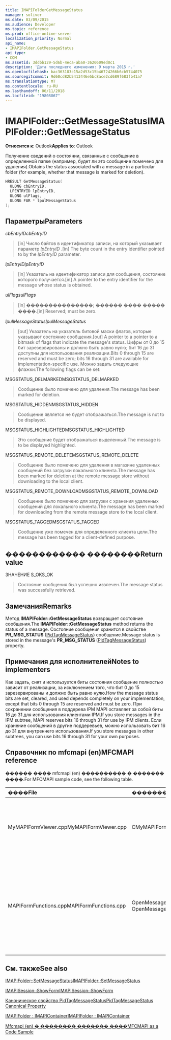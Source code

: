 ```yaml
---
title: IMAPIFolderGetMessageStatus
manager: soliver
ms.date: 03/09/2015
ms.audience: Developer
ms.topic: reference
ms.prod: office-online-server
localization_priority: Normal
api_name:
- IMAPIFolder.GetMessageStatus
api_type:
- COM
ms.assetid: 3ddbb129-5d6b-4eca-aba0-3620609ed0c1
description: 'Дата последнего изменения: 9 марта 2015 г.'
ms.openlocfilehash: bac363183c15a2d53c15b46724266b6cb5744075
ms.sourcegitcommit: 9d60cd82b5413446e5bc8ace2cd689f683fb41a7
ms.translationtype: MT
ms.contentlocale: ru-RU
ms.lasthandoff: 06/11/2018
ms.locfileid: "19808867"
---
```

# <a name="imapifoldergetmessagestatus"></a><span data-ttu-id="8772e-103">IMAPIFolder::GetMessageStatus</span><span class="sxs-lookup"><span data-stu-id="8772e-103">IMAPIFolder::GetMessageStatus</span></span>

  
  
<span data-ttu-id="8772e-104">**Относится к**: Outlook</span><span class="sxs-lookup"><span data-stu-id="8772e-104">**Applies to**: Outlook</span></span> 
  
<span data-ttu-id="8772e-105">Получение сведений о состоянии, связанные с сообщение в определенной папке (например, будет ли это сообщение помечено для удаления).</span><span class="sxs-lookup"><span data-stu-id="8772e-105">Obtains the status associated with a message in a particular folder (for example, whether that message is marked for deletion).</span></span>
  
```cpp
HRESULT GetMessageStatus(
  ULONG cbEntryID,
  LPENTRYID lpEntryID,
  ULONG ulFlags,
  ULONG FAR * lpulMessageStatus
);
```

## <a name="parameters"></a><span data-ttu-id="8772e-106">Параметры</span><span class="sxs-lookup"><span data-stu-id="8772e-106">Parameters</span></span>

 <span data-ttu-id="8772e-107">_cbEntryID_</span><span class="sxs-lookup"><span data-stu-id="8772e-107">_cbEntryID_</span></span>
  
> <span data-ttu-id="8772e-108">[in] Число байтов в идентификатор записи, на который указывает параметр _lpEntryID_ .</span><span class="sxs-lookup"><span data-stu-id="8772e-108">[in] The byte count in the entry identifier pointed to by the  _lpEntryID_ parameter.</span></span> 
    
 <span data-ttu-id="8772e-109">_lpEntryID_</span><span class="sxs-lookup"><span data-stu-id="8772e-109">_lpEntryID_</span></span>
  
> <span data-ttu-id="8772e-110">[in] Указатель на идентификатор записи для сообщения, состояние которого получается.</span><span class="sxs-lookup"><span data-stu-id="8772e-110">[in] A pointer to the entry identifier for the message whose status is obtained.</span></span>
    
 <span data-ttu-id="8772e-111">_ulFlags_</span><span class="sxs-lookup"><span data-stu-id="8772e-111">_ulFlags_</span></span>
  
> <span data-ttu-id="8772e-112">[in] ���������������; ������ ���� ����� ����.</span><span class="sxs-lookup"><span data-stu-id="8772e-112">[in] Reserved; must be zero.</span></span>
    
 <span data-ttu-id="8772e-113">_lpulMessageStatus_</span><span class="sxs-lookup"><span data-stu-id="8772e-113">_lpulMessageStatus_</span></span>
  
> <span data-ttu-id="8772e-114">[out] Указатель на указатель битовой маски флагов, которые указывают состояние сообщения.</span><span class="sxs-lookup"><span data-stu-id="8772e-114">[out] A pointer to a pointer to a bitmask of flags that indicate the message's status.</span></span> <span data-ttu-id="8772e-115">Цифры от 0 до 15 бит зарезервированы и должно быть равно нулю; бит 16 до 31 доступны для использования реализации.</span><span class="sxs-lookup"><span data-stu-id="8772e-115">Bits 0 through 15 are reserved and must be zero; bits 16 through 31 are available for implementation-specific use.</span></span> <span data-ttu-id="8772e-116">Можно задать следующие флажки:</span><span class="sxs-lookup"><span data-stu-id="8772e-116">The following flags can be set:</span></span>
    
<span data-ttu-id="8772e-117">MSGSTATUS_DELMARKED</span><span class="sxs-lookup"><span data-stu-id="8772e-117">MSGSTATUS_DELMARKED</span></span> 
  
> <span data-ttu-id="8772e-118">Сообщение было помечено для удаления.</span><span class="sxs-lookup"><span data-stu-id="8772e-118">The message has been marked for deletion.</span></span>
    
<span data-ttu-id="8772e-119">MSGSTATUS_HIDDEN</span><span class="sxs-lookup"><span data-stu-id="8772e-119">MSGSTATUS_HIDDEN</span></span> 
  
> <span data-ttu-id="8772e-120">Сообщение является не будет отображаться.</span><span class="sxs-lookup"><span data-stu-id="8772e-120">The message is not to be displayed.</span></span> 
    
<span data-ttu-id="8772e-121">MSGSTATUS_HIGHLIGHTED</span><span class="sxs-lookup"><span data-stu-id="8772e-121">MSGSTATUS_HIGHLIGHTED</span></span> 
  
> <span data-ttu-id="8772e-122">Это сообщение будет отображаться выделенный.</span><span class="sxs-lookup"><span data-stu-id="8772e-122">The message is to be displayed highlighted.</span></span>
    
<span data-ttu-id="8772e-123">MSGSTATUS_REMOTE_DELETE</span><span class="sxs-lookup"><span data-stu-id="8772e-123">MSGSTATUS_REMOTE_DELETE</span></span> 
  
> <span data-ttu-id="8772e-124">Сообщение было помечено для удаления в магазине удаленных сообщений без загрузки локального клиента.</span><span class="sxs-lookup"><span data-stu-id="8772e-124">The message has been marked for deletion at the remote message store without downloading to the local client.</span></span>
    
<span data-ttu-id="8772e-125">MSGSTATUS_REMOTE_DOWNLOAD</span><span class="sxs-lookup"><span data-stu-id="8772e-125">MSGSTATUS_REMOTE_DOWNLOAD</span></span> 
  
> <span data-ttu-id="8772e-126">Сообщение было помечено для загрузки с хранения удаленных сообщений для локального клиента.</span><span class="sxs-lookup"><span data-stu-id="8772e-126">The message has been marked for downloading from the remote message store to the local client.</span></span>
    
<span data-ttu-id="8772e-127">MSGSTATUS_TAGGED</span><span class="sxs-lookup"><span data-stu-id="8772e-127">MSGSTATUS_TAGGED</span></span> 
  
> <span data-ttu-id="8772e-128">Сообщение уже помечен для определенного клиента цели.</span><span class="sxs-lookup"><span data-stu-id="8772e-128">The message has been tagged for a client-defined purpose.</span></span>
    
## <a name="return-value"></a><span data-ttu-id="8772e-129">������������ ��������</span><span class="sxs-lookup"><span data-stu-id="8772e-129">Return value</span></span>

<span data-ttu-id="8772e-130">ЗНАЧЕНИЕ S_OK</span><span class="sxs-lookup"><span data-stu-id="8772e-130">S_OK</span></span> 
  
> <span data-ttu-id="8772e-131">Состояние сообщения был успешно извлечен.</span><span class="sxs-lookup"><span data-stu-id="8772e-131">The message status was successfully retrieved.</span></span>
    
## <a name="remarks"></a><span data-ttu-id="8772e-132">Замечания</span><span class="sxs-lookup"><span data-stu-id="8772e-132">Remarks</span></span>

<span data-ttu-id="8772e-133">Метод **IMAPIFolder::GetMessageStatus** возвращает состояние сообщения.</span><span class="sxs-lookup"><span data-stu-id="8772e-133">The **IMAPIFolder::GetMessageStatus** method returns the status of a message.</span></span> <span data-ttu-id="8772e-134">Состояние сообщения хранится в свойстве **PR_MSG_STATUS** ([PidTagMessageStatus](pidtagmessagestatus-canonical-property.md)) сообщение.</span><span class="sxs-lookup"><span data-stu-id="8772e-134">Message status is stored in the message's **PR_MSG_STATUS** ([PidTagMessageStatus](pidtagmessagestatus-canonical-property.md)) property.</span></span> 
  
## <a name="notes-to-implementers"></a><span data-ttu-id="8772e-135">Примечания для исполнителей</span><span class="sxs-lookup"><span data-stu-id="8772e-135">Notes to implementers</span></span>

<span data-ttu-id="8772e-136">Как задать, снят и используется биты состояния сообщение полностью зависит от реализации, за исключением того, что бит 0 до 15 зарезервированы и должно быть равно нулю.</span><span class="sxs-lookup"><span data-stu-id="8772e-136">How the message status bits are set, cleared, and used depends completely on your implementation, except that bits 0 through 15 are reserved and must be zero.</span></span> <span data-ttu-id="8772e-137">При сохранении сообщения в поддерева IPM MAPI оставляет за собой биты 16 до 31 для использования клиентами IPM.</span><span class="sxs-lookup"><span data-stu-id="8772e-137">If you store messages in the IPM subtree, MAPI reserves bits 16 through 31 for use by IPM clients.</span></span> <span data-ttu-id="8772e-138">Если хранение сообщений в другие поддеревьев, можно использовать бит 16 до 31 для внутреннего использования.</span><span class="sxs-lookup"><span data-stu-id="8772e-138">If you store messages in other subtrees, you can use bits 16 through 31 for your own purposes.</span></span>
  
## <a name="mfcmapi-reference"></a><span data-ttu-id="8772e-139">Справочник по mfcmapi (en)</span><span class="sxs-lookup"><span data-stu-id="8772e-139">MFCMAPI reference</span></span>

<span data-ttu-id="8772e-140">������ ���� mfcmapi (en) ���������� � ������� ����.</span><span class="sxs-lookup"><span data-stu-id="8772e-140">For MFCMAPI sample code, see the following table.</span></span>
  
|<span data-ttu-id="8772e-141">**����**</span><span class="sxs-lookup"><span data-stu-id="8772e-141">**File**</span></span>|<span data-ttu-id="8772e-142">**�������**</span><span class="sxs-lookup"><span data-stu-id="8772e-142">**Function**</span></span>|<span data-ttu-id="8772e-143">**�����������**</span><span class="sxs-lookup"><span data-stu-id="8772e-143">**Comment**</span></span>|
|:-----|:-----|:-----|
|<span data-ttu-id="8772e-144">MyMAPIFormViewer.cpp</span><span class="sxs-lookup"><span data-stu-id="8772e-144">MyMAPIFormViewer.cpp</span></span>  <br/> |<span data-ttu-id="8772e-145">CMyMAPIFormViewer::GetNextMessage</span><span class="sxs-lookup"><span data-stu-id="8772e-145">CMyMAPIFormViewer::GetNextMessage</span></span>  <br/> |<span data-ttu-id="8772e-146">Mfcmapi (en) использует метод **IMAPIFolder::GetMessageStatus** , чтобы получить сведения о состоянии следующее сообщение для отображения.</span><span class="sxs-lookup"><span data-stu-id="8772e-146">MFCMAPI uses the **IMAPIFolder::GetMessageStatus** method to get the status of the next message to be displayed.</span></span>  <br/> |
|<span data-ttu-id="8772e-147">MAPIFormFunctions.cpp</span><span class="sxs-lookup"><span data-stu-id="8772e-147">MAPIFormFunctions.cpp</span></span>  <br/> |<span data-ttu-id="8772e-148">OpenMessageNonModal и OpenMessageModal</span><span class="sxs-lookup"><span data-stu-id="8772e-148">OpenMessageNonModal and OpenMessageModal</span></span>  <br/> |<span data-ttu-id="8772e-149">Mfcmapi (en) использует метод **IMAPIFolder::GetMessageStatus** , чтобы получить сведения о состоянии сообщение, отображаемое для передачи для просмотра формы, который является CMyMAPIFormViewer или [IMAPISession::ShowForm](imapisession-showform.md).</span><span class="sxs-lookup"><span data-stu-id="8772e-149">MFCMAPI uses the **IMAPIFolder::GetMessageStatus** method to get the status of the message to be displayed to pass to the form viewer, which is either CMyMAPIFormViewer or [IMAPISession::ShowForm](imapisession-showform.md).</span></span>  <br/> |
   
## <a name="see-also"></a><span data-ttu-id="8772e-150">См. также</span><span class="sxs-lookup"><span data-stu-id="8772e-150">See also</span></span>



[<span data-ttu-id="8772e-151">IMAPIFolder::SetMessageStatus</span><span class="sxs-lookup"><span data-stu-id="8772e-151">IMAPIFolder::SetMessageStatus</span></span>](imapifolder-setmessagestatus.md)
  
[<span data-ttu-id="8772e-152">IMAPISession::ShowForm</span><span class="sxs-lookup"><span data-stu-id="8772e-152">IMAPISession::ShowForm</span></span>](imapisession-showform.md)
  
[<span data-ttu-id="8772e-153">Каноническое свойство PidTagMessageStatus</span><span class="sxs-lookup"><span data-stu-id="8772e-153">PidTagMessageStatus Canonical Property</span></span>](pidtagmessagestatus-canonical-property.md)
  
[<span data-ttu-id="8772e-154">IMAPIFolder : IMAPIContainer</span><span class="sxs-lookup"><span data-stu-id="8772e-154">IMAPIFolder : IMAPIContainer</span></span>](imapifolderimapicontainer.md)


[<span data-ttu-id="8772e-155">Mfcmapi (en) � �������� ������� ����</span><span class="sxs-lookup"><span data-stu-id="8772e-155">MFCMAPI as a Code Sample</span></span>](mfcmapi-as-a-code-sample.md)

